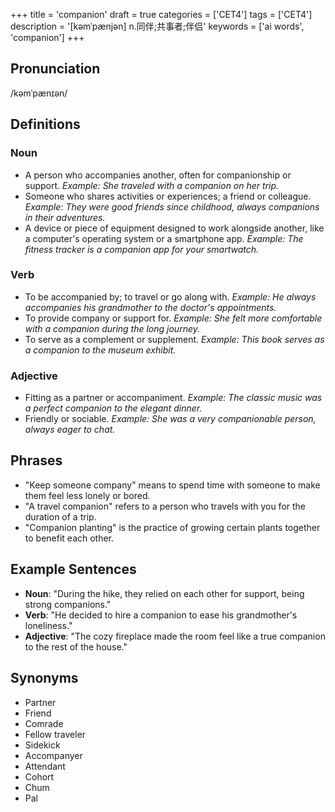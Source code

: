 +++
title = 'companion'
draft = true
categories = ['CET4']
tags = ['CET4']
description = '[kəmˈpænjən] n.同伴;共事者;伴侣'
keywords = ['ai words', 'companion']
+++

## Pronunciation
/kəmˈpænɪən/

## Definitions
### Noun
- A person who accompanies another, often for companionship or support. *Example: She traveled with a companion on her trip.*
- Someone who shares activities or experiences; a friend or colleague. *Example: They were good friends since childhood, always companions in their adventures.*
- A device or piece of equipment designed to work alongside another, like a computer's operating system or a smartphone app. *Example: The fitness tracker is a companion app for your smartwatch.*

### Verb
- To be accompanied by; to travel or go along with. *Example: He always accompanies his grandmother to the doctor's appointments.*
- To provide company or support for. *Example: She felt more comfortable with a companion during the long journey.*
- To serve as a complement or supplement. *Example: This book serves as a companion to the museum exhibit.*

### Adjective
- Fitting as a partner or accompaniment. *Example: The classic music was a perfect companion to the elegant dinner.*
- Friendly or sociable. *Example: She was a very companionable person, always eager to chat.*

## Phrases
- "Keep someone company" means to spend time with someone to make them feel less lonely or bored.
- "A travel companion" refers to a person who travels with you for the duration of a trip.
- "Companion planting" is the practice of growing certain plants together to benefit each other.

## Example Sentences
- **Noun**: "During the hike, they relied on each other for support, being strong companions."
- **Verb**: "He decided to hire a companion to ease his grandmother's loneliness."
- **Adjective**: "The cozy fireplace made the room feel like a true companion to the rest of the house."

## Synonyms
- Partner
- Friend
- Comrade
- Fellow traveler
- Sidekick
- Accompanyer
- Attendant
- Cohort
- Chum
- Pal
